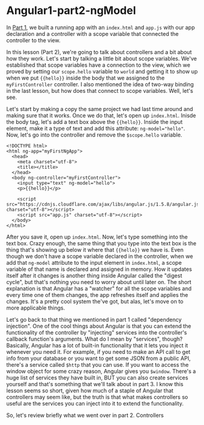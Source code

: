 # Angular1-part2-ngModel

In [Part 1](https://github.com/WalkthroughJS/Angular1-part1-GettingStarted), we built a running app with an `index.html` and `app.js` with our app declaration and a controller with a scope variable that connected the controller to the view.

In this lesson (Part 2), we're going to talk about controllers and a bit about how they work. Let's start by talking a little bit about scope variables. We've established that scope variables have a connection to the view, which we proved by setting our `scope.hello` variable to `world` and getting it to show up when we put `{{hello}}` inside the body that we assigned to the `myFirstController` controller. I also mentioned the idea of two-way binding in the last lesson, but how does that connect to scope variables. Well, let's see. 

Let's start by making a copy the same project we had last time around and making sure that it works. Once we do that, let's open up `index.html`. Inisde the body tag, let's add a text box above the `{{hello}}`. Inside the input element, make it a type of text and add this attribute: `ng-model="hello"`. Now, let's go into the controller and remove the `$scope.hello` variable.

```text
<!DOCTYPE html>
<html ng-app="myFirstNgApp">
  <head>
    <meta charset="utf-8">
    <title></title>
  </head>
  <body ng-controller="myFirstController">
    <input type="text" ng-model="hello">
    <p>{{hello}}</p>
    
    <script src="https://cdnjs.cloudflare.com/ajax/libs/angular.js/1.5.8/angular.js" charset="utf-8"></script>
    <script src="app.js" charset="utf-8"></script>
  </body>
</html>
```

After you save it, open up `index.html`. Now, let's type something into the text box. Crazy enough, the same thing that you type into the text box is the thing that's showing up below it where that `{{hello}}` we have is. Even though we don't have a scope variable declared in the controller, when we add that `ng-model` attribute to the input element in `index.html`, a scope variable of that name is declared and assigned in memory. How it updates itself after it changes is another thing inside Angular called the "digest cycle", but that's nothing you need to worry about until later on. The short explanation is that Angular has a "watcher" for all the scope variables and every time one of them changes, the app refreshes itself and applies the changes. It's a pretty cool system the've got, but alas, let's move on to more applicable things.

Let's go back to that thing we mentioned in part 1 called "dependency injection". One of the cool things about Angular is that you can extend the functionality of the controller by "injecting" services into the controller's callback function's arguments. What do I mean by "services", though? Basically, Angular has a lot of built-in functionality that it lets you inject it whenever you need it. For example, if you need to make an API call to get info from your database or you want to get some JSON from a public API, there's a service called `$http` that you can use. If you want to access the window object for some crazy reason, Angular gives you `$window`. There's a huge list of services they have built in, BUT you can also create services yourself and that's something that we'll talk about in part 3. I know this lesson seems so short, given how much of a staple of Angular that controllers may seem like, but the truth is that what makes controllers so useful are the services you can inject into it to extend the functionality. 

So, let's review briefly what we went over in part 2. Controllers
